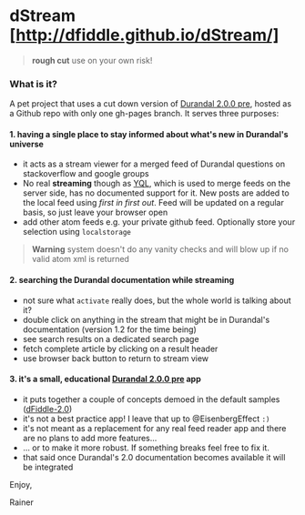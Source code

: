 # dStream [http://dfiddle.github.io/dStream/]

> **rough cut** use on your own risk!

### What is it?

A pet project that uses a cut down version of [Durandal 2.0.0 pre], hosted as a Github repo with only one gh-pages
branch.
It serves three purposes:

#### 1. having a single place to stay informed about what's new in Durandal's universe
- it acts as a stream viewer for a merged feed of Durandal questions on stackoverflow and google groups
- No real **streaming** though as [YQL], which is used to merge feeds on the server side,
has no documented support for it. New posts are added to the local feed using _first in
first out_. Feed will be updated on a regular basis, so just leave your browser open
- add other atom feeds e.g. your private github feed. Optionally store your selection using `localstorage`

>**Warning** system doesn't do any vanity checks and will blow up if no valid atom xml is returned


#### 2. searching the Durandal documentation while streaming
- not sure what `activate` really does, but the whole world is talking about it?
- double click on anything in the stream that might be in Durandal's documentation (version 1.2 for the time being)
- see search results on a dedicated search page
- fetch complete article by clicking on a result header
- use browser back button to return to stream view

#### 3. it's a small, educational [Durandal 2.0.0 pre] app
- it puts together a couple of concepts demoed in the default samples ([dFiddle-2.0])
- it's not a best practice app! I leave that up to @EisenbergEffect `:)`
- it's not meant as a replacement for any real feed reader app and there are no plans to add more features...
- ... or to make it more robust. If something breaks feel free to fix it.
- that said once Durandal's 2.0 documentation becomes available it will be integrated


Enjoy,

Rainer


[Durandal]:http://durandaljs.com/
[Durandal 2.0.0 pre]:https://github.com/BlueSpire/Durandal/releases/tag/v2.0.0-pre
[dFiddle-2.0]:https://github.com/dFiddle/dFiddle-2.0
[YQL]:http://developer.yahoo.com/yql/console/
[http://dfiddle.github.io/dStream/]:http://dfiddle.github.io/dStream/